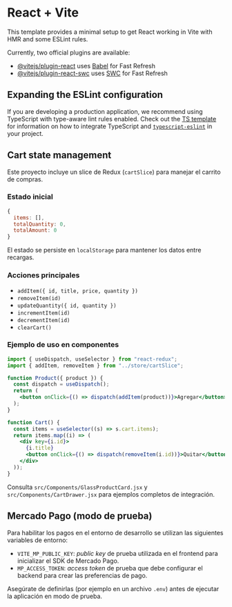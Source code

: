 # React + Vite

This template provides a minimal setup to get React working in Vite with HMR and some ESLint rules.

Currently, two official plugins are available:

- [@vitejs/plugin-react](https://github.com/vitejs/vite-plugin-react/blob/main/packages/plugin-react) uses [Babel](https://babeljs.io/) for Fast Refresh
- [@vitejs/plugin-react-swc](https://github.com/vitejs/vite-plugin-react/blob/main/packages/plugin-react-swc) uses [SWC](https://swc.rs/) for Fast Refresh

## Expanding the ESLint configuration

If you are developing a production application, we recommend using TypeScript with type-aware lint rules enabled. Check out the [TS template](https://github.com/vitejs/vite/tree/main/packages/create-vite/template-react-ts) for information on how to integrate TypeScript and [`typescript-eslint`](https://typescript-eslint.io) in your project.

## Cart state management

Este proyecto incluye un slice de Redux (`cartSlice`) para manejar el carrito de compras.

### Estado inicial

```js
{
  items: [],
  totalQuantity: 0,
  totalAmount: 0
}
```

El estado se persiste en `localStorage` para mantener los datos entre recargas.

### Acciones principales

- `addItem({ id, title, price, quantity })`
- `removeItem(id)`
- `updateQuantity({ id, quantity })`
- `incrementItem(id)`
- `decrementItem(id)`
- `clearCart()`

### Ejemplo de uso en componentes

```jsx
import { useDispatch, useSelector } from "react-redux";
import { addItem, removeItem } from "../store/cartSlice";

function Product({ product }) {
  const dispatch = useDispatch();
  return (
    <button onClick={() => dispatch(addItem(product))}>Agregar</button>
  );
}

function Cart() {
  const items = useSelector((s) => s.cart.items);
  return items.map((i) => (
    <div key={i.id}>
      {i.title}
      <button onClick={() => dispatch(removeItem(i.id))}>Quitar</button>
    </div>
  ));
}
```

Consulta `src/Components/GlassProductCard.jsx` y `src/Components/CartDrawer.jsx` para ejemplos completos de integración.

## Mercado Pago (modo de prueba)

Para habilitar los pagos en el entorno de desarrollo se utilizan las siguientes variables de entorno:

- `VITE_MP_PUBLIC_KEY`: *public key* de prueba utilizada en el frontend para inicializar el SDK de Mercado Pago.
- `MP_ACCESS_TOKEN`: *access token* de prueba que debe configurar el backend para crear las preferencias de pago.

Asegúrate de definirlas (por ejemplo en un archivo `.env`) antes de ejecutar la aplicación en modo de prueba.

